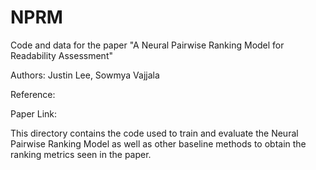 # NPRM
Code and data for the paper "A Neural Pairwise Ranking Model for Readability Assessment"

Authors: Justin Lee, Sowmya Vajjala

Reference: 

Paper Link:

This directory contains the code used to train and evaluate the Neural Pairwise Ranking Model as well as other baseline methods to obtain the ranking metrics seen in the paper.
